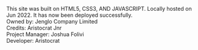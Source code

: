 This site was built on HTML5, CSS3, AND JAVASCRIPT. Locally hosted on Jun 2022. It has now been deployed successfully. <br>
Owned by: Jenglo Company Limited<br>
Credits: Aristocrat Jnr <br>
Project Manager: Joshua Folivi<br>
Developer: Aristocrat
